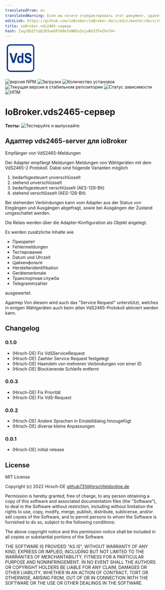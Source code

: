 ```yaml
---
translatedFrom: en
translatedWarning: Если вы хотите отредактировать этот документ, удалите поле «translationFrom», в противном случае этот документ будет снова автоматически переведен
editLink: https://github.com/ioBroker/ioBroker.docs/edit/master/docs/ru/adapterref/iobroker.vds2465-server/README.md
title: ioBroker.vds2465-сервер
hash: Zxq/QGZttqQJD3uwSPiK8e3xNBSsSujuBG33TwIhn7U=
---
```

![Логотип](../../../en/adapterref/iobroker.vds2465-server/admin/vds2465-server.png)

![версия NPM](https://img.shields.io/npm/v/iobroker.vds2465-server.svg)
![Загрузки](https://img.shields.io/npm/dm/iobroker.vds2465-server.svg)
![Количество установок](https://iobroker.live/badges/vds2465-server-installed.svg)
![Текущая версия в стабильном репозитории](https://iobroker.live/badges/vds2465-server-stable.svg)
![Статус зависимости](https://img.shields.io/david/Hirsch-DE/iobroker.vds2465-server.svg)
![НПМ](https://nodei.co/npm/iobroker.vds2465-server.png?downloads=true)

# IoBroker.vds2465-сервер
**Тесты:** ![Тестируйте и выпускайте](https://github.com/Hirsch-DE/ioBroker.vds2465-server/workflows/Test%20and%20Release/badge.svg)

## Адаптер vds2465-server для ioBroker
Empfänger von VdS2465-Meldungen

Der Adapter empfängt Meldungen Meldungen von Wählgeräten mit dem VdS2465-2 Protokoll.
Dabei sind folgende Varianten möglich

1. bedarfsgesteuert unverschlüsselt
1. stehend unverschlüsselt
1. bedarfsgesteuert verschlüsselt (AES-128-Bit)
1. stehend verschlüsselt (AES-128-Bit)

Bei stehenden Verbindungen kann vom Adapter aus der Status von Eingängen und Ausgängen abgefragt, sowie bei Ausgängen der Zustand umgeschaltet werden.

Die Relais werden über die Adapter-Konfiguration als Objekt angelegt.

Es werden zusätzliche Inhalte wie

- Приоритет
- Fehlermeldungen
- Тестирование
- Datum und Uhrzeit
- Цайхенфольге
- Herstelleridentifikation
- Gerätemerkmale
- Транспортная служба
- Telegrammzahler

ausgewertet.

Адаптер Von diesem wird auch das "Service Request" unterstützt, welches in einigen Wählgeräten auch beim alten VdS2465-Protokoll aktiviert werden kann.

## Changelog

### 0.1.0
* (Hirsch-DE) Fix VdSServiceRequest
* (Hirsch-DE) Zaehler Service Request festgelegt
* (Hirsch-DE) Haendeln von mehreren Verbindungen von einer ID
* (Hirsch-DE) Blockierende Schleife entfernt
### 0.0.3
* (Hirsch-DE) Fix Priorität
* (Hirsch-DE) Fix VdS-Request
### 0.0.2
* (Hirsch-DE) Andere Sprachen in Einstelldialog hinzugefügt
* (Hirsch-DE) diverse kleine Anpassungen
### 0.0.1
* (Hirsch-DE) initial release

## License
MIT License

Copyright (c) 2022 Hirsch-DE <github731@hirschfeldonline.de>

Permission is hereby granted, free of charge, to any person obtaining a copy
of this software and associated documentation files (the "Software"), to deal
in the Software without restriction, including without limitation the rights
to use, copy, modify, merge, publish, distribute, sublicense, and/or sell
copies of the Software, and to permit persons to whom the Software is
furnished to do so, subject to the following conditions:

The above copyright notice and this permission notice shall be included in all
copies or substantial portions of the Software.

THE SOFTWARE IS PROVIDED "AS IS", WITHOUT WARRANTY OF ANY KIND, EXPRESS OR
IMPLIED, INCLUDING BUT NOT LIMITED TO THE WARRANTIES OF MERCHANTABILITY,
FITNESS FOR A PARTICULAR PURPOSE AND NONINFRINGEMENT. IN NO EVENT SHALL THE
AUTHORS OR COPYRIGHT HOLDERS BE LIABLE FOR ANY CLAIM, DAMAGES OR OTHER
LIABILITY, WHETHER IN AN ACTION OF CONTRACT, TORT OR OTHERWISE, ARISING FROM,
OUT OF OR IN CONNECTION WITH THE SOFTWARE OR THE USE OR OTHER DEALINGS IN THE
SOFTWARE.